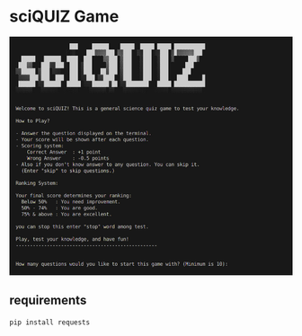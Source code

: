 # sciQUIZ Game

<img src="https://github.com/WKRPrabashwara/sciQUIZ/blob/main/preview.jpg" width=600/>

## requirements
```sh
pip install requests


